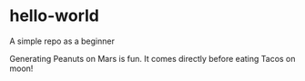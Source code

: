 # hello-world
A simple repo as a beginner

Generating Peanuts on Mars is fun. It comes directly before eating Tacos on moon!
